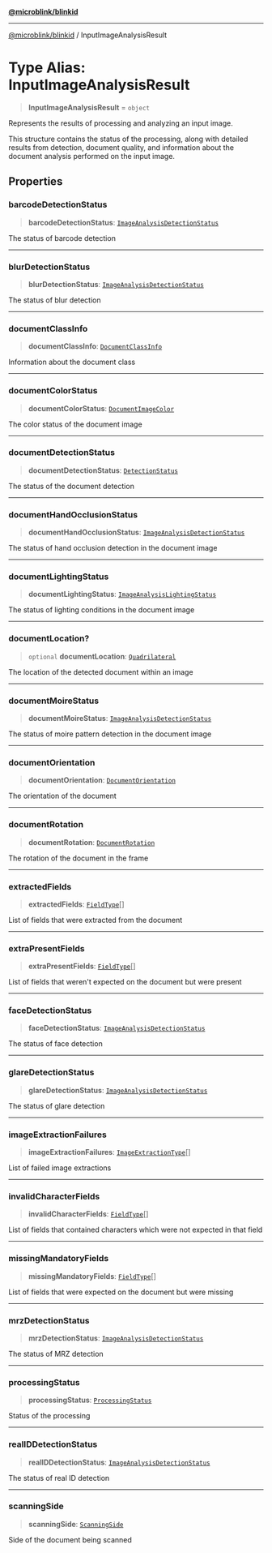 [**@microblink/blinkid**](../README.md)

***

[@microblink/blinkid](../README.md) / InputImageAnalysisResult

# Type Alias: InputImageAnalysisResult

> **InputImageAnalysisResult** = `object`

Represents the results of processing and analyzing an input image.

This structure contains the status of the processing, along with detailed
results from detection, document quality, and information about the document
analysis performed on the input image.

## Properties

### barcodeDetectionStatus

> **barcodeDetectionStatus**: [`ImageAnalysisDetectionStatus`](ImageAnalysisDetectionStatus.md)

The status of barcode detection

***

### blurDetectionStatus

> **blurDetectionStatus**: [`ImageAnalysisDetectionStatus`](ImageAnalysisDetectionStatus.md)

The status of blur detection

***

### documentClassInfo

> **documentClassInfo**: [`DocumentClassInfo`](DocumentClassInfo.md)

Information about the document class

***

### documentColorStatus

> **documentColorStatus**: [`DocumentImageColor`](DocumentImageColor.md)

The color status of the document image

***

### documentDetectionStatus

> **documentDetectionStatus**: [`DetectionStatus`](DetectionStatus.md)

The status of the document detection

***

### documentHandOcclusionStatus

> **documentHandOcclusionStatus**: [`ImageAnalysisDetectionStatus`](ImageAnalysisDetectionStatus.md)

The status of hand occlusion detection in the document image

***

### documentLightingStatus

> **documentLightingStatus**: [`ImageAnalysisLightingStatus`](ImageAnalysisLightingStatus.md)

The status of lighting conditions in the document image

***

### documentLocation?

> `optional` **documentLocation**: [`Quadrilateral`](Quadrilateral.md)

The location of the detected document within an image

***

### documentMoireStatus

> **documentMoireStatus**: [`ImageAnalysisDetectionStatus`](ImageAnalysisDetectionStatus.md)

The status of moire pattern detection in the document image

***

### documentOrientation

> **documentOrientation**: [`DocumentOrientation`](DocumentOrientation.md)

The orientation of the document

***

### documentRotation

> **documentRotation**: [`DocumentRotation`](DocumentRotation.md)

The rotation of the document in the frame

***

### extractedFields

> **extractedFields**: [`FieldType`](FieldType.md)[]

List of fields that were extracted from the document

***

### extraPresentFields

> **extraPresentFields**: [`FieldType`](FieldType.md)[]

List of fields that weren't expected on the document but were present

***

### faceDetectionStatus

> **faceDetectionStatus**: [`ImageAnalysisDetectionStatus`](ImageAnalysisDetectionStatus.md)

The status of face detection

***

### glareDetectionStatus

> **glareDetectionStatus**: [`ImageAnalysisDetectionStatus`](ImageAnalysisDetectionStatus.md)

The status of glare detection

***

### imageExtractionFailures

> **imageExtractionFailures**: [`ImageExtractionType`](ImageExtractionType.md)[]

List of failed image extractions

***

### invalidCharacterFields

> **invalidCharacterFields**: [`FieldType`](FieldType.md)[]

List of fields that contained characters which were not expected in that
field

***

### missingMandatoryFields

> **missingMandatoryFields**: [`FieldType`](FieldType.md)[]

List of fields that were expected on the document but were missing

***

### mrzDetectionStatus

> **mrzDetectionStatus**: [`ImageAnalysisDetectionStatus`](ImageAnalysisDetectionStatus.md)

The status of MRZ detection

***

### processingStatus

> **processingStatus**: [`ProcessingStatus`](ProcessingStatus.md)

Status of the processing

***

### realIDDetectionStatus

> **realIDDetectionStatus**: [`ImageAnalysisDetectionStatus`](ImageAnalysisDetectionStatus.md)

The status of real ID detection

***

### scanningSide

> **scanningSide**: [`ScanningSide`](ScanningSide.md)

Side of the document being scanned

